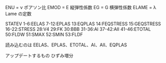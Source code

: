 ENU = ν ポアソン比
EMOD = E 縦弾性係数
EG = G 横弾性係数
ELAME = λ Lame の定数

STATEV
1-6:EELAS
7-12:EPLAS
13:EQPLAS
14:FEQSTRESS
15:GEQSTRESS
16-22:STRESS
28:V4
29:FK
30:BBB
31-36:AⅠ
37-42:AⅠⅠ
41-46:ETOTAL
50:FLDW
51:SMAX
52:SMIN
53:FLDF

読み込むのは
EELAS、EPLAS、ETOTAL、AⅠ、AⅠⅠ、EQPLAS

アップデートするもの
ひずみ増分
